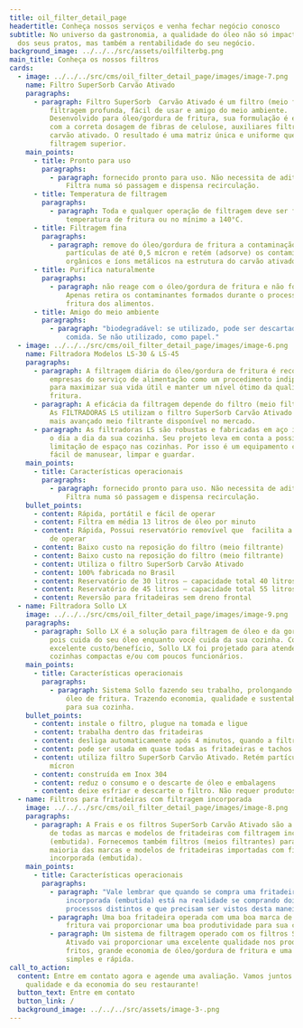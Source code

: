 ```yaml
---
title: oil_filter_detail_page
headertitle: Conheça nossos serviços e venha fechar negócio conosco
subtitle: No universo da gastronomia, a qualidade do óleo não só impacta o sabor
  dos seus pratos, mas também a rentabilidade do seu negócio.
background_image: ../../../src/assets/oilfilterbg.png
main_title: Conheça os nossos filtros
cards:
  - image: ../../../src/cms/oil_filter_detail_page/images/image-7.png
    name: Filtro SuperSorb Carvão Ativado
    paragraphs:
      - paragraph: Filtro SuperSorb  Carvão Ativado é um filtro (meio filtrante) de
          filtragem profunda, fácil de usar e amigo do meio ambiente.
          Desenvolvido para óleo/gordura de fritura, sua formulação é exclusiva,
          com a correta dosagem de fibras de celulose, auxiliares filtrantes e
          carvão ativado. O resultado é uma matriz única e uniforme que garante
          filtragem superior.
    main_points:
      - title: Pronto para uso
        paragraphs:
          - paragraph: fornecido pronto para uso. Não necessita de aditivos auxiliares.
              Filtra numa só passagem e dispensa recirculação.
      - title: Temperatura de filtragem
        paragraphs:
          - paragraph: Toda e qualquer operação de filtragem deve ser feita a quente, na
              temperatura de fritura ou no mínimo a 140°C.
      - title: Filtragem fina
        paragraphs:
          - paragraph: remove do óleo/gordura de fritura a contaminação crítica das
              partículas de até 0,5 mícron e retém (adsorve) os contaminantes
              orgânicos e íons metálicos na estrutura do carvão ativado.
      - title: Purifica naturalmente
        paragraphs:
          - paragraph: não reage com o óleo/gordura de fritura e não forma sabão alcalino.
              Apenas retira os contaminantes formados durante o processo de
              fritura dos alimentos.
      - title: Amigo do meio ambiente
        paragraphs:
          - paragraph: "biodegradável: se utilizado, pode ser descartado como sobra de
              comida. Se não utilizado, como papel."
  - image: ../../../src/cms/oil_filter_detail_page/images/image-6.png
    name: Filtradora Modelos LS-30 & LS-45
    paragraphs:
      - paragraph: A filtragem diária do óleo/gordura de fritura é reconhecida pelas
          empresas do serviço de alimentação como um procedimento indipensável
          para maximizar sua vida útil e manter um nível ótimo da qualidade da
          fritura.
      - paragraph: A eficácia da filtragem depende do filtro (meio filtrante) utilizado.
          As FILTRADORAS LS utilizam o filtro SuperSorb Carvão Ativado que é o
          mais avançado meio filtrante disponível no mercado.
      - paragraph: As filtradoras LS são robustas e fabricadas em aço inox para aguentar
          o dia a dia da sua cozinha. Seu projeto leva em conta a possível
          limitação de espaço nas cozinhas. Por isso é um equipamento compacto,
          fácil de manusear, limpar e guardar.
    main_points:
      - title: Características operacionais
        paragraphs:
          - paragraph: fornecido pronto para uso. Não necessita de aditivos auxiliares.
              Filtra numa só passagem e dispensa recirculação.
    bullet_points:
      - content: Rápida, portátil e fácil de operar
      - content: Filtra em média 13 litros de óleo por minuto
      - content: Rápida, Possui reservatório removível que  facilita a limpeza e fácil
          de operar
      - content: Baixo custo na reposição do filtro (meio filtrante)
      - content: Baixo custo na reposição do filtro (meio filtrante)
      - content: Utiliza o filtro SuperSorb Carvão Ativado
      - content: 100% fabricada no Brasil
      - content: Reservatório de 30 litros – capacidade total 40 litros
      - content: Reservatório de 45 litros – capacidade total 55 litros
      - content: Reversão para fritadeiras sem dreno frontal
  - name: Filtradora Sollo LX
    image: ../../../src/cms/oil_filter_detail_page/images/image-9.png
    paragraphs:
      - paragraph: Sollo LX é a solução para filtragem de óleo e da gordura de fritura,
          pois cuida do seu óleo enquanto você cuida da sua cozinha. Com
          excelente custo/benefício, Sollo LX foi projetado para atender as
          cozinhas compactas e/ou com poucos funcionários.
    main_points:
      - title: Características operacionais
        paragraphs:
          - paragraph: Sistema Sollo fazendo seu trabalho, prolongando a vida útil do seu
              óleo de fritura. Trazendo economia, qualidade e sustentabilidade
              para sua cozinha.
    bullet_points:
      - content: instale o filtro, plugue na tomada e ligue
      - content: trabalha dentro das fritadeiras
      - content: desliga automaticamente após 4 minutos, quando a filtragem termina
      - content: pode ser usada em quase todas as fritadeiras e tachos
      - content: utiliza filtro SuperSorb Carvão Ativado. Retém partículas até 0,5
          mícron
      - content: construída em Inox 304
      - content: reduz o consumo e o descarte de óleo e embalagens
      - content: deixe esfriar e descarte o filtro. Não requer produtos especiais
  - name: Filtros para fritadeiras com filtragem incorporada
    image: ../../../src/cms/oil_filter_detail_page/images/image-8.png
    paragraphs:
      - paragraph: A Frais e os filtros SuperSorb Carvão Ativado são a escolha oficial
          de todas as marcas e modelos de fritadeiras com filtragem incorporada
          (embutida). Fornecemos também filtros (meios filtrantes) para a grande
          maioria das marcas e modelos de fritadeiras importadas com filtragem
          incorporada (embutida).
    main_points:
      - title: Características operacionais
        paragraphs:
          - paragraph: "Vale lembrar que quando se compra uma fritadeira com filtragem
              incorporada (embutida) está na realidade se comprando dois
              processos distintos e que precisam ser vistos desta maneira:"
          - paragraph: Uma boa fritadeira operada com uma boa marca de óleo/gordura de
              fritura vai proporcionar uma boa produtividade para sua cozinha.
          - paragraph: Um sistema de filtragem operado com os filtros SuperSorb Carvão
              Ativado vai proporcionar uma excelente qualidade nos produtos
              fritos, grande economia de óleo/gordura de fritura e uma operação
              simples e rápida.
call_to_action:
  content: Entre em contato agora e agende uma avaliação. Vamos juntos cuidar da
    qualidade e da economia do seu restaurante!
  button_text: Entre em contato
  button_link: /
  background_image: ../../../src/assets/image-3-.png
---
```

